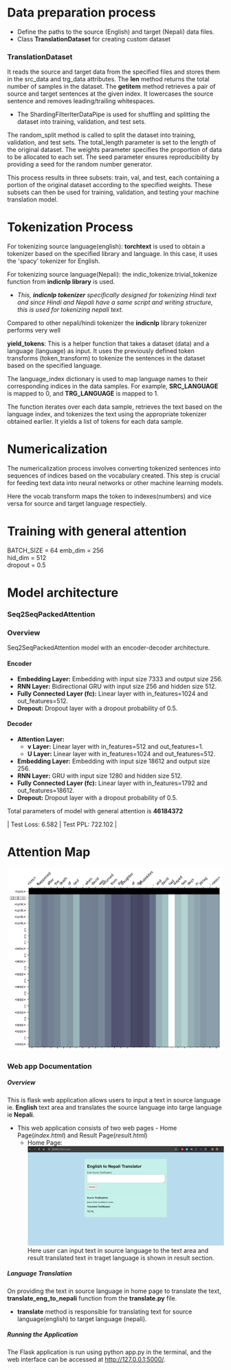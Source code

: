 Data preparation process
========================

- Define the paths to the source (English) and target (Nepali) data files.
- Class **TranslationDataset** for creating custom dataset

### **TranslationDataset**
It reads the source and target data from the specified files and stores them in the src_data and trg_data attributes. The __len__ method returns the total number of samples in the dataset. The __getitem__ method retrieves a pair of source and target sentences at the given index. It lowercases the source sentence and removes leading/trailing whitespaces.

- The ShardingFilterIterDataPipe is used for shuffling and splitting the dataset into training, validation, and test sets.


The random_split method is called to split the dataset into training, validation, and test sets. The total_length parameter is set to the length of the original dataset. The weights parameter specifies the proportion of data to be allocated to each set. The seed parameter ensures reproducibility by providing a seed for the random number generator.

This process results in three subsets: train, val, and test, each containing a portion of the original dataset according to the specified weights. These subsets can then be used for training, validation, and testing your machine translation model.


Tokenization Process
=======================

For tokenizing source language(english): **torchtext** is used to obtain a tokenizer based on the specified library and language. In this case, it uses the 'spacy' tokenizer for English.

For tokenizing source language(Nepali): the indic_tokenize.trivial_tokenize function from **indicnlp library** is used. 

- *This, **indicnlp tokenizer** specifically designed for tokenizing Hindi text and since Hindi and Nepali have a same script and writing structure, this is used for tokenizing nepali text.*

Compared to other nepali/hindi tokenizer the **indicnlp** library tokenizer performs very well



**yield_tokens**: This is a helper function that takes a dataset (data) and a language (language) as input. It uses the previously defined token transforms (token_transform) to tokenize the sentences in the dataset based on the specified language.

The language_index dictionary is used to map language names to their corresponding indices in the data samples. For example, **SRC_LANGUAGE** is mapped to 0, and **TRG_LANGUAGE** is mapped to 1.

The function iterates over each data sample, retrieves the text based on the language index, and tokenizes the text using the appropriate tokenizer obtained earlier. It yields a list of tokens for each data sample.


Numericalization
=============

The numericalization process involves converting tokenized sentences into sequences of indices based on the vocabulary created. This step is crucial for feeding text data into neural networks or other machine learning models.

Here the vocab transform maps the token to indexes(numbers) and vice versa for source and target language respectiely.


Training with general attention
===================

BATCH_SIZE = 64
emb_dim     = 256  
hid_dim     = 512  
dropout     = 0.5

# Model architecture

### Seq2SeqPackedAttention

### Overview

Seq2SeqPackedAttention model with an encoder-decoder architecture.

#### Encoder

- **Embedding Layer:** Embedding with input size 7333 and output size 256.
- **RNN Layer:** Bidirectional GRU with input size 256 and hidden size 512.
- **Fully Connected Layer (fc):** Linear layer with in_features=1024 and out_features=512.
- **Dropout:** Dropout layer with a dropout probability of 0.5.

#### Decoder

- **Attention Layer:**
  - **v Layer:** Linear layer with in_features=512 and out_features=1.
  - **U Layer:** Linear layer with in_features=1024 and out_features=512.
- **Embedding Layer:** Embedding with input size 18612 and output size 256.
- **RNN Layer:** GRU with input size 1280 and hidden size 512.
- **Fully Connected Layer (fc):** Linear layer with in_features=1792 and out_features=18612.
- **Dropout:** Dropout layer with a dropout probability of 0.5.


Total parameters of model with general attention is **46184372**

| Test Loss: 6.582 | Test PPL: 722.102 |



Attention Map
===================
![alt text](./app/static/attention.png?raw=true)



### Web app Documentation

##### **Overview**
This is flask web application allows users to input a text in source language ie. **English** text area and translates the source language into targe language ie **Nepali**.

- This web application consists of two web pages - Home Page(*index.html*) and Result Page(*result.html*)
   * Home Page: 
   ![alt text](./app/static/index.png?raw=true)
   Here user can input text in source language to the text area and result translated text in traget language is shown in result section.

  


##### **Language Translation**
On providing the text in source language in home page to translate the text, **translate_eng_to_nepali** function from the **translate.py** file.

- **translate** method is responsible for translating text for source language(english) to target language (nepali).

##### **Running the Application**
The Flask application is run using python app.py in the terminal, and the web interface can be accessed at http://127.0.0.1:5000/.

